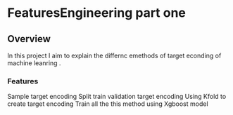 # FeaturesEngineering part one 

## Overview
In this project I aim to explain the differnc emethods of  target  econding of machine leanring  .

### Features
Sample target  encoding 
Split train validation target encoding 
Using Kfold to create target encoding 
Train all the this method using Xgboost model 

